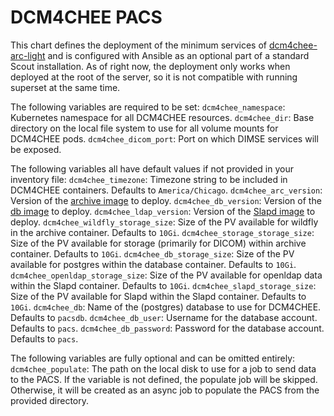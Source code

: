 # DCM4CHEE PACS

This chart defines the deployment of the minimum services of [dcm4chee-arc-light](https://github.com/dcm4che/dcm4chee-arc-light/wiki/Run-minimum-set-of-archive-services-on-a-single-host)
and is configured with Ansible as an optional part of a standard Scout installation. As of right now, the deployment only works when deployed at the root of the server, so it is not
compatible with running superset at the same time.

The following variables are required to be set:
`dcm4chee_namespace`: Kubernetes namespace for all DCM4CHEE resources.
`dcm4chee_dir`: Base directory on the local file system to use for all volume mounts for DCM4CHEE pods.
`dcm4chee_dicom_port`: Port on which DIMSE services will be exposed.

The following variables all have default values if not provided in your inventory file:
`dcm4chee_timezone`: Timezone string to be included in DCM4CHEE containers. Defaults to `America/Chicago`.
`dcm4chee_arc_version`: Version of the [archive image](https://github.com/dcm4che-dockerfiles/dcm4chee-arc-psql) to deploy.
`dcm4chee_db_version`: Version of the [db image](https://github.com/dcm4che-dockerfiles/postgres-dcm4chee) to deploy.
`dcm4chee_ldap_version`: Version of the [Slapd image](https://github.com/dcm4che-dockerfiles/slapd-dcm4chee) to deploy.
`dcm4chee_wildfly_storage_size`: Size of the PV available for wildfly in the archive container. Defaults to `10Gi`.
`dcm4chee_storage_storage_size`: Size of the PV available for storage (primarily for DICOM) within archive container. Defaults to `10Gi`.
`dcm4chee_db_storage_size`: Size of the PV available for postgres within the database container. Defaults to `10Gi`.
`dcm4chee_openldap_storage_size`: Size of the PV available for openldap data within the Slapd container. Defaults to `10Gi`.
`dcm4chee_slapd_storage_size`: Size of the PV available for Slapd within the Slapd container. Defaults to `10Gi`.
`dcm4chee_db`: Name of the (postgres) database to use for DCM4CHEE. Defaults to `pacsdb`.
`dcm4chee_db_user`: Username for the database account. Defaults to `pacs`.
`dcm4chee_db_password`: Password for the database account. Defaults to `pacs`.

The following variables are fully optional and can be omitted entirely:
`dcm4chee_populate`: The path on the local disk to use for a job to send data to the PACS. If the variable is not defined,
the populate job will be skipped. Otherwise, it will be created as an async job to populate the PACS from the provided
directory.
